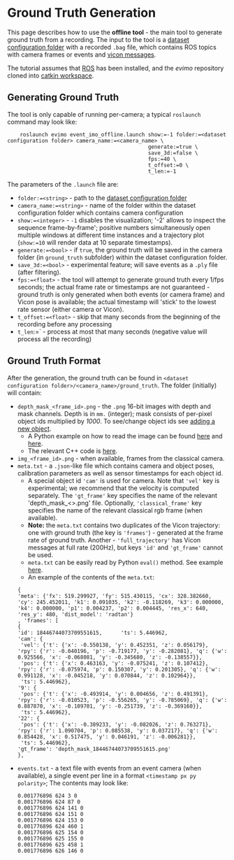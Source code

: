 # Ground Truth Generation
This page describes how to use the **offline tool** - the main tool to generate ground truth from a recording. The input to the tool is a [dataset configuration folder](https://github.com/better-flow/evimo/wiki/Dataset-Configuration-Folder) with a recorded `.bag` file, which contains ROS topics with camera frames or events and [vicon messages](https://github.com/KumarRobotics/vicon/tree/a6143808872ab02e8ebdc9384d4ea4d475e815b8/vicon/msg).

The tutorial assumes that [ROS](http://wiki.ros.org/noetic/Installation/Ubuntu) has been installed, and the *evimo* repository cloned into [catkin workspace](http://wiki.ros.org/ROS/Tutorials/InstallingandConfiguringROSEnvironment).

## Generating Ground Truth
The tool is only capable of running per-camera; a typical `roslaunch` command may look like:
```
    roslaunch evimo event_imo_offline.launch show:=-1 folder:=<dataset configuration folder> camera_name:=<camera_name> \
                                             generate:=true \
                                             save_3d:=false \
                                             fps:=40 \
                                             t_offset:=0 \
                                             t_len:=-1
```

The parameters of the `.launch` file are:
 - `folder:=<string>` - path to the [dataset configuration folder](https://github.com/better-flow/evimo/wiki/Dataset-Configuration-Folder)
 - `camera_name:=<string>` - name of the folder within the dataset configuration folder which contains camera configuration
 - `show:=<integer>` - `-1` disables the visualization; '-2' allows to inspect the sequence frame-by-frame'; positive numbers simultaneously open multiple windows at different time instances and a trajectory plot (`show:=10` will render data at 10 separate timestamps).
 - `generate:=<bool>` - if `true`, the ground truth will be saved in the camera folder (in `ground_truth` subfolder) within the dataset configuration folder.
 - `save_3d:=<bool>` - experimental feature; will save events as a `.ply` file (after filtering).
 - `fps:=<float>` - the tool will attempt to generate ground truth every 1/fps seconds; the actual frame rate or timestamps are not guaranteed - ground truth is only generated when both events (or camera frame) and Vicon pose is available; the actual timestamp will 'stick' to the lowest rate sensor (either camera or Vicon).
 - `t_offset:=<float>` - skip that many seconds from the beginning of the recording before any processing
 - `t_len`:=<float>` - process at most that many seconds (negative value will process all the recording)

## Ground Truth Format
After the generation, the ground truth can be found in `<dataset configuration folder>/<camera_name>/ground_truth`. The folder (initially) will contain:
 - `depth_mask_<frame_id>.png` - the `.png` 16-bit images with depth and mask channels. Depth is in `mm.` (integer); mask consists of per-pixel object ids multiplied by *1000*. To see/change object ids see [adding a new object](https://github.com/better-flow/evimo/wiki/Adding-a-New-Object).
   - A Python example on how to read the image can be found [here](https://github.com/better-flow/pydvs/blob/bdff8de0c3c7df24d3143154b415091d88a1e4c2/samples/evimo-gen.py#L229) and [here](https://github.com/better-flow/pydvs/blob/bdff8de0c3c7df24d3143154b415091d88a1e4c2/samples/evimo-gen.py#L11).
   - The relevant C++ code is [here](https://github.com/better-flow/evimo/blob/3b20a8a3ee729b9b9eb69bda05ac4cbf8b9773cb/evimo/dataset_frame.h#L300).
 - `img_<frame_id>.png` - when available, frames from the classical camera.
 - `meta.txt` - a `.json`-like file which contains camera and object poses, calibration parameters as well as sensor timestamps for each object id. 
   - A special object id `'cam'` is used for camera. Note that `'vel'` key is experimental; we recommend that the velocity is computed separately. The `'gt_frame'` key specifies the name of the relevant 'depth_mask_<>.png' file. Optionally, `'classical_frame'` key specifies the name of the relevant classical rgb frame (when available).
   - **Note:** the `meta.txt` contains two duplicates of the Vicon trajectory: one with ground truth (the key is `'frames'`) - generated at the frame rate of ground truth. Another - `'full_trajectory'` has Vicon messages at full rate (200Hz), but keys `'id'` and `'gt_frame'` cannot be used.
   - `meta.txt` can be easily read by Python `eval()` method. See example [here](https://github.com/better-flow/pydvs/blob/bdff8de0c3c7df24d3143154b415091d88a1e4c2/samples/evimo-gen.py#L182).
   - An example of the contents of the `meta.txt`:
   ```
   {
   'meta': {'fx': 519.299927, 'fy': 515.430115, 'cx': 328.382660, 'cy': 245.452011, 'k1': 0.091035, 'k2': -0.118269, 'k3': 0.000000, 'k4': 0.000000, 'p1': 0.004237, 'p2': 0.004445, 'res_x': 640, 'res_y': 480, 'dist_model': 'radtan'}
   , 'frames': [
   {
   'id': 18446744073709551615,		'ts': 5.446962,
   'cam': {
	'vel': {'t': {'x': -0.550138, 'y': 0.452351, 'z': 0.056179}, 'rpy': {'r': -0.040196, 'p': -0.719177, 'y': -0.282081}, 'q': {'w': 0.925566, 'x': -0.068081, 'y': -0.345680, 'z': -0.138557}},
	'pos': {'t': {'x': 0.463163, 'y': -0.075241, 'z': 0.107412}, 'rpy': {'r': -0.075974, 'p': 0.150307, 'y': 0.201305}, 'q': {'w': 0.991128, 'x': -0.045218, 'y': 0.070844, 'z': 0.102964}},
	'ts': 5.446962},
   '9': {
	'pos': {'t': {'x': -0.493914, 'y': 0.004656, 'z': 0.491391}, 'rpy': {'r': -0.010523, 'p': -0.556265, 'y': -0.785069}, 'q': {'w': 0.887870, 'x': -0.109701, 'y': -0.251739, 'z': -0.369160}},
	'ts': 5.446962},
   '22': {
	'pos': {'t': {'x': -0.389233, 'y': -0.082026, 'z': 0.763271}, 'rpy': {'r': 1.090704, 'p': 0.085538, 'y': 0.037217}, 'q': {'w': 0.854428, 'x': 0.517475, 'y': 0.046191, 'z': -0.006281}},
	'ts': 5.446962},
   'gt_frame': 'depth_mask_18446744073709551615.png'
   },
   ```
 - `events.txt` - a text file with events from an event camera (when available), a single event per line in a format `<timestamp px py polarity>`; The contents may look like:
   ```
   0.001776896 624 3 0
   0.001776896 624 87 0
   0.001776896 624 141 0
   0.001776896 624 151 0
   0.001776896 624 153 0
   0.001776896 624 460 1
   0.001776896 625 154 0
   0.001776896 625 155 0
   0.001776896 625 458 1
   0.001776896 626 146 0
   ```

